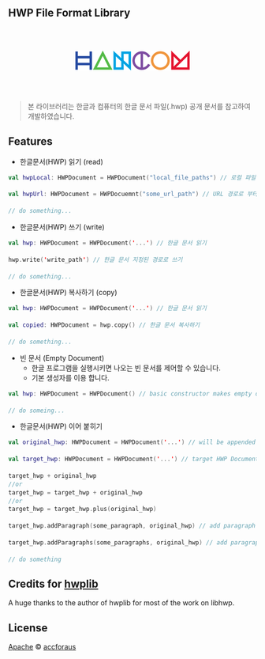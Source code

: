 ## HWP File Format Library

<p align="center" style="padding: 45px;">
    <img src="/img/hancomImg.png">
</p>

> 본 라이브러리는 한글과 컴퓨터의 한글 문서 파일(.hwp) 공개 문서를 참고하여 개발하였습니다.

## Features

* 한글문서(HWP) 읽기 (read)
```kotlin
val hwpLocal: HWPDocument = HWPDocument("local_file_paths") // 로컬 파일 읽기

val hwpUrl: HWPDocument = HWPDocuemnt("some_url_path") // URL 경로로 부터 읽기

// do something...
```

* 한글문서(HWP) 쓰기 (write)
```kotlin
val hwp: HWPDocument = HWPDocument('...') // 한글 문서 읽기

hwp.write('write_path') // 한글 문서 지정된 경로로 쓰기

// do something...
```

* 한글문서(HWP) 복사하기 (copy)
```kotlin
val hwp: HWPDocument = HWPDocument('...') // 한글 문서 읽기

val copied: HWPDocument = hwp.copy() // 한글 문서 복사하기

// do something...
```

* 빈 문서 (Empty Document)
    * 한글 프로그램을 실행시키면 나오는 빈 문서를 제어할 수 있습니다.
    * 기본 생성자를 이용 합니다.
```kotlin
val hwp: HWPDocument = HWPDocument() // basic constructor makes empty document

// do someing...
```


* 한글문서(HWP) 이어 붙히기
```kotlin
val original_hwp: HWPDocument = HWPDocument('...') // will be appended

val target_hwp: HWPDocument = HWPDocument('...') // target HWP Document

target_hwp + original_hwp
//or
target_hwp = target_hwp + original_hwp
//or
target_hwp = target_hwp.plus(original_hwp)

target_hwp.addParagraph(some_paragraph, original_hwp) // add paragraph in target_hwp

target_hwp.addParagraphs(some_paragraphs, original_hwp) // add paragraph list in target_hwp

// do something
```

## Credits for [hwplib](https://github.com/neolord0/hwplib)
A huge thanks to the author of hwplib for most of the work on libhwp.

## License
[Apache](LICENSE)
© [accforaus](https://github.com/accforaus)